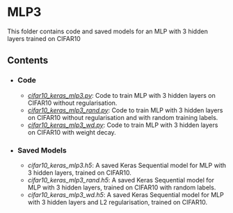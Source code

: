 # MLP3 
This folder contains code and saved models for an MLP with 3 hidden layers trained on CIFAR10

## Contents
  * ###  Code
    * [*cifar10_keras_mlp3.py*](./cifar10_keras_mlp3.py): Code to train MLP with 3 hidden layers on CIFAR10 without regularisation.
    * [*cifar10_keras_mlp3_rand.py*](./cifar10_keras_mlp3_rand.py): Code to train MLP with 3 hidden layers on CIFAR10 without regularisation and with random training labels.
    * [*cifar10_keras_mlp3_wd.py*](./cifar10_keras_mlp3_wd.py): Code to train MLP with 3 hidden layers on CIFAR10 with weight decay.

  * ### Saved Models
    * *cifar10_keras_mlp3.h5*: A saved Keras Sequential model for MLP with 3 hidden layers, trained on CIFAR10.
    * *cifar10_keras_mlp3_rand.h5*: A saved Keras Sequential model for MLP with 3 hidden layers, trained on CIFAR10 with random labels.
    * *cifar10_keras_mlp3_wd.h5*: A saved Keras Sequential model for MLP with 3 hidden layers and L2 regularisation, trained on CIFAR10.
